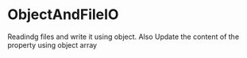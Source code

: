 # ObjectAndFileIO
Readindg files and write it using object. Also Update the content of the property using object array
